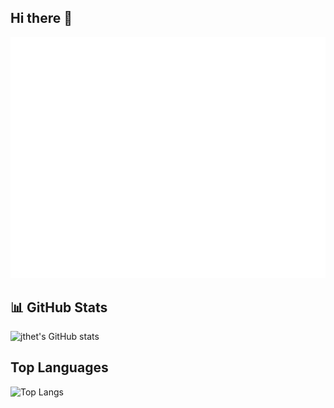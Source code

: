 ## Hi there 👋

<picture>
  <img src="/github-metrics.svg" alt="Metrics">
</picture>

## 📊 GitHub Stats
![jthet's GitHub stats](https://github-readme-stats.vercel.app/api?username=jthet&show_icons=true&theme=radical)

## Top Languages
![Top Langs](https://github-readme-stats.vercel.app/api/top-langs/?username=jthet&layout=compact&theme=radical)
